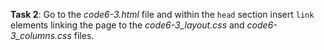 **Task 2**: Go to the _code6-3.html_ file and within the `head` section insert `link` elements linking the page to the _code6-3_layout.css_ and _code6-3_columns.css_ files.
